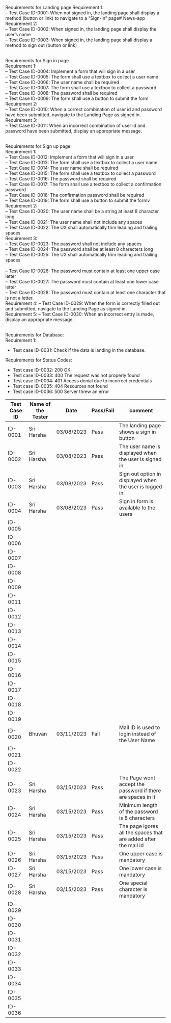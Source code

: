 Requirements for Landing page
Requirement 1: <br/>
– Test Case ID-0001: When not signed in, the landing page shall display a method 
(button or link) to navigate to a “Sign-in” page# News-app<br/>
Requirement 2:<br/>
– Test Case ID-0002: When signed in, the landing page shall display the user’s 
name<br/>
– Test Case ID-0003: When signed in, the landing page shall display a method to 
sign out (button or link)<br/><br/>

Requirements for Sign in page<br/>
Requirement 1:<br/>
– Test Case ID-0004: Implement a form that will sign in a user<br/>
– Test Case ID-0005: The form shall use a textbox to collect a user name<br/>
– Test Case ID-0006: The user name shall be required<br/>
– Test Case ID-0007: The form shall use a textbox to collect a password<br/>
– Test Case ID-0008: The password shall be required<br/>
– Test Case ID-0009: The form shall use a button to submit the form<br/>
Requirement 2:<br/>
– Test Case ID-0010: When a correct combination of user id and password have been submitted, navigate to 
the Landing Page as signed in.<br/>
Requirement 3:<br/>
– Test Case ID-0011: When an incorrect combination of user id and password have been submitted, display 
an appropriate message.<br/><br/>

Requirements for Sign up page:<br/>
Requirement 1:<br/>
– Test Case ID-0012: Implement a form that will sign in a user<br/>
– Test Case ID-0013: The form shall use a textbox to collect a user name<br/>
– Test Case ID-0014: The user name shall be required<br/>
– Test Case ID-0015: The form shall use a textbox to collect a password<br/>
– Test Case ID-0016: The password shall be required<br/>
– Test Case ID-0017: The form shall use a textbox to collect a confirmation password<br/>
– Test Case ID-0018: The confirmation password shall be required<br/>
– Test Case ID-0019: The form shall use a button to submit the formv
Requirement 2:<br/>
– Test Case ID-0020: The user name shall be a string at least 8 character long<br/>
– Test Case ID-0021: The user name shall not include any spaces<br/>
– Test Case ID-0022: The UX shall automatically trim leading and trailing spaces<br/>
Requirement 3:<br/>
– Test Case ID-0023: The password shall not include any spaces<br/>
– Test Case ID-0024: The password shall be at least 8 characters long<br/>
– Test Case ID-0025: The UX shall automatically trim leading and trailing spaces<br/><br/>
– Test Case ID-0026: The password must contain at least one upper case letter<br/>
– Test Case ID-0027: The password must contain at least one lower case letter<br/>
– Test Case ID-0028: The password must contain at least one character that is not a 
letter.<br/>
Requirement 4:
– Test Case ID-0029: When the form is correctly filled out and submitted, navigate to the 
Landing Page as signed in.<br/>
Requirement 5:
– Test Case ID-0030: When an incorrect entry is made, display an appropriate message.<br/><br/>

Requirements for Database:<br/>
Requirement 1:<br/>
- Test case ID-0031: Check if the data is landing in the database.<br/>

Requirements for Status Codes:<br/>
- Test case ID-0032: 200 OK<br/>
- Test case ID-0033: 400 The request was not properly found<br/>
- Test case ID-0034: 401 Access denial due to incorrect credentials<br/>
- Test case ID-0035: 404 Resources not found<br/>
- Test case ID-0036: 500 Server threw an error<br/>


| Test Case ID | Name of the Tester |Date| Pass/Fail | comment |
|---|---|---|---|---|
|ID-0001|Sri Harsha|03/08/2023|Pass|The landing page shows a sign in button|
|ID-0002|Sri Harsha|03/08/2023|Pass|The user name is displayed when the user is signed in|
|ID-0003|Sri Harsha|03/08/2023|Pass|Sign out option in displayed when the user is logged in|
|ID-0004|Sri Harsha|03/08/2023|Pass|Sign in form is available to the users|
|ID-0005|||||
|ID-0006|||||
|ID-0007|||||
|ID-0008|||||
|ID-0009|||||
|ID-0011|||||
|ID-0012|||||
|ID-0013|||||
|ID-0014|||||
|ID-0015|||||
|ID-0016|||||
|ID-0017|||||
|ID-0018|||||
|ID-0019|||||
|ID-0020|Bhuvan|03/11/2023|Fail|Mail ID is used to login instead of the User Name|
|ID-0021|||||
|ID-0022|||||
|ID-0023|Sri Harsha|03/15/2023|Pass|The Page wont accept the password if there are spaces in it|
|ID-0024|Sri Harsha|03/15/2023|Pass|Minimum length of the password is 8 characters|
|ID-0025|Sri Harsha|03/15/2023|Pass|The page igores all the spaces that are added after the mail id|
|ID-0026|Sri Harsha|03/15/2023|Pass|One upper case is mandatory|
|ID-0027|Sri Harsha|03/15/2023|Pass|One lower case is mandatory|
|ID-0028|Sri Harsha|03/15/2023|Pass|One special character is mandatory|
|ID-0029|||||
|ID-0030|||||
|ID-0031|||||
|ID-0032|||||
|ID-0033|||||
|ID-0034|||||
|ID-0035|||||
|ID-0036|||||
